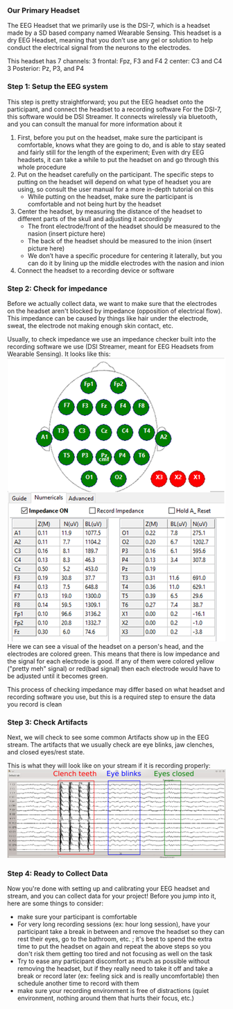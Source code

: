 
### Our Primary Headset

The EEG Headset that we primarily use is the DSI-7, which is a headset made by a SD based company named Wearable Sensing. This headset is a dry EEG Headset, meaning that you don’t use any gel or solution to help conduct the electrical signal from the neurons to the electrodes.

This headset has 7 channels:
3 frontal: Fpz, F3 and F4
2 center: C3 and C4
3 Posterior: Pz, P3, and P4




### Step 1: Setup the EEG system

This step is pretty straightforward; you put the EEG headset onto the participant, and connect the headset to a recording software
For the DSI-7, this software would be DSI Streamer. It connects wirelessly via bluetooth, and you can consult the manual for more information about it

1. First, before you put on the headset, make sure the participant is comfortable, knows what they are going to do, and is able to stay seated and fairly still for the length of the experiment; Even with dry EEG headsets, it can take a while to put the headset on and go through this whole procedure
2. Put on the headset carefully on the participant. The specific steps to putting on the headset will depend on what type of headset you are using, so consult the user manual for a more in-depth tutorial on this
    - While putting on the headset, make sure the participant is comfortable and not being hurt by the headset
3. Center the headset, by measuring the distance of the headset to different parts of the skull and adjusting it accordingly
    - The front electrode/front of the headset should be measured to the nasion (insert picture here)
    - The back of the headset should be measured to the inion (insert picture here)
    - We don’t have a specific procedure for centering it laterally, but you can do it by lining up the middle electrodes with the nasion and inion
4. Connect the headset to a recording device or software


### Step 2: Check for impedance

Before we actually collect data, we want to make sure that the electrodes on the headset aren't blocked by impedance (opposition of electrical flow). This impedance can be caused by things like hair under the electrode, 
sweat, the electrode not making enough skin contact, etc.

Usually, to check impedance we use an impedance checker built into the recording software we use (DSI Streamer, meant for EEG Headsets from Wearable Sensing). It looks like this: <br>
![](EEG-DataCol_Procedure-img1.png)
Here we can see a visual of the headset on a person's head, and the electrodes are colored green. This means that there is low impedance and the signal for each electrode is good. If any of them were colored yellow ("pretty meh" signal) or red(bad signal) then each electrode would have to be adjusted until it becomes green.

This process of checking impedance may differ based on what headset and recording software you use, but this is a required step to ensure the data you record is clean 


### Step 3: Check Artifacts

Next, we will check to see some common Artifacts show up in the EEG stream. The artifacts that we usually check are
eye blinks, jaw clenches, and closed eyes/rest state. 

This is what they will look like on your stream if it is recording properly:
![](EEG-DataCol-Procedure-img2.jpg)

### Step 4: Ready to Collect Data

Now you're done with setting up and calibrating your EEG headset and stream,
and you can collect data for your project! Before you jump into it, here are some
things to consider:
- make sure your participant is comfortable
- For very long recording sessions (ex: hour long session), have your participant take a break in between and remove the headset
so they can rest their eyes, go to the bathroom, etc. ; it's best to spend the extra time to put the headset on again
and repeat the above steps so you don't risk them getting too tired and not focusing as well on the task
- Try to ease any participant discomfort as much as possible without removing the headset, but if they 
really need to take it off and take a break or record later (ex: feeling sick and is really uncomfortable)
then schedule another time to record with them
- make sure your recording environment is free of distractions (quiet environment, nothing around them that hurts
their focus, etc.)



